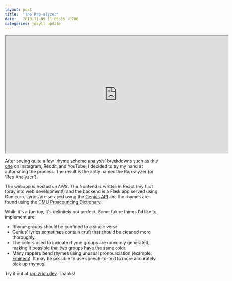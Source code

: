 ```yaml
---
layout: post
title:  "The Rap-alyzer"
date:   2019-11-09 11:05:36 -0700
categories: jekyll update
---
```


<iframe controls='true' type='video/mov' allow="fullscreen" src="https://drive.google.com/file/d/1zhhEbwY7Xur_TFbsBCTmjnYjqGpAqlE1/preview" width="716" height="378"></iframe>

After seeing quite a few 'rhyme scheme analysis' breakdowns such as [this one](https://www.youtube.com/watch?v=k2ah9CtlaEs)
on Instagram, Reddit, and YouTube, I decided to try my hand at automating the process. The result is the aptly named the Rap-alyzer
(or 'Rap Analyzer'). 

The webapp is hosted on AWS. The frontend is written in React (my first foray into web development!) and the backend is a Flask app served using Gunicorn.
Lyrics are scraped using the [Genius API](https://docs.genius.com/) and the rhymes are found using the [CMU Proncouncing Dictionary](http://www.speech.cs.cmu.edu/cgi-bin/cmudict).

While it's a fun toy, it's definitely not perfect. Some future things I'd like to implement are:

- Rhyme groups should be confined to a single verse.
- Genius' lyrics sometimes contain cruft that should be cleaned more thoroughly. 
- The colors used to indicate rhyme groups are randomly generated, making it possible that two groups have the same color. 
- Many rappers bend rhymes using unusual pronounciation (example: [Eminem](https://www.youtube.com/watch?v=lPcR5RVXHMg)). It may be possible to use speech-to-text to more accurately pick up rhymes.

Try it out at [rap.zrich.dev](https://rap.zrich.dev). Thanks!